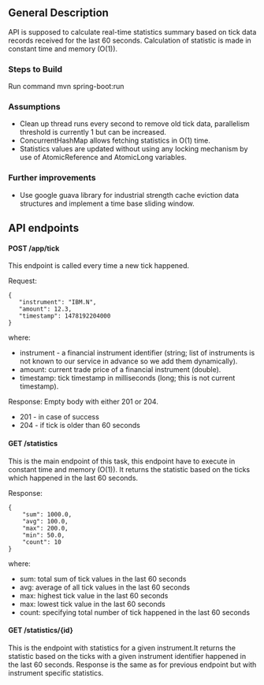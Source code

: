## General Description

API is supposed to calculate real-time statistics summary based on tick data records received for the last 60 seconds. Calculation of statistic is made in constant time and memory (O(1)).

### Steps to Build

Run command mvn spring-boot:run 

### Assumptions

- Clean up thread runs every second to remove old tick data, parallelism threshold is currently 1 but can be increased.
- ConcurrentHashMap allows fetching statistics in O(1) time. 
- Statistics values are updated without using any locking mechanism by use of AtomicReference and AtomicLong variables.

### Further improvements

- Use google guava library for industrial strength cache eviction data structures and implement a time base sliding window.


## API endpoints

#### POST /app/tick

This endpoint is called every time a new tick happened.

Request:

    {
       "instrument": "IBM.N",
       "amount": 12.3,
       "timestamp": 1478192204000
    }
where:
 - instrument - a financial instrument identifier (string; list of instruments is not known to our service in
advance so we add them dynamically).
 - amount: current trade price of a financial instrument (double). 
 - timestamp: tick timestamp in milliseconds (long; this is not current timestamp).

Response: Empty body with either 201 or 204.
 - 201 - in case of success
 - 204 - if tick is older than 60 seconds
 
#### GET /statistics

This is the main endpoint of this task, this endpoint have to execute in constant time and
memory (O(1)). It returns the statistic based on the ticks which happened in the last 60
seconds.

Response:

    {
    	"sum": 1000.0,
    	"avg": 100.0,
    	"max": 200.0,
    	"min": 50.0,
    	"count": 10
    }

where:
 - sum: total sum of tick values in the last 60 seconds
 - avg: average of all tick values in the last 60 seconds
 - max: highest tick value in the last 60 seconds
 - max: lowest tick value in the last 60 seconds
 - count: specifying total number of tick happened in the last 60 seconds


#### GET /statistics/{id}

This is the endpoint with statistics for a given instrument.It returns the statistic based on the ticks with a given instrument identifier happened in the last 60 seconds. Response is the same as for previous endpoint but with instrument specific statistics.
